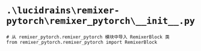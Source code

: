 # `.\lucidrains\remixer-pytorch\remixer_pytorch\__init__.py`

```
# 从 remixer_pytorch.remixer_pytorch 模块中导入 RemixerBlock 类
from remixer_pytorch.remixer_pytorch import RemixerBlock
```